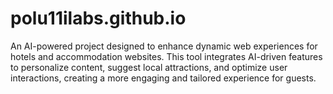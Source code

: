 # polu11ilabs.github.io
An AI-powered project designed to enhance dynamic web experiences for hotels and accommodation websites. This tool integrates AI-driven features to personalize content, suggest local attractions, and optimize user interactions, creating a more engaging and tailored experience for guests.
